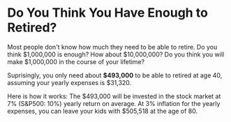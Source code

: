 # Do You Think You Have Enough to Retired?

Most people don't know how much they need to be able to retire. Do you think $1,000,000 is enough? How about $10,000,000? Do you think you will make $1,000,000 in the course of your lifetime?

Suprisingly, you only need about **$493,000** to be able to retired at age 40, assuming your yearly expenses is $31,320. 

Here is how it works:
The $493,000 will be invested in the stock market at 7% (S&P500: 10%) yearly return on average. At 3% inflation for the yearly expenses, you can leave your kids with $505,518 at the age of 80.
